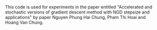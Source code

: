 This code is used for experiments in the paper entitled "Accelerated and stochastic versions of gradient descent method with NGD stepsize and applications" by paper Nguyen Phung Hai Chung, Pham Thi Hoai and Hoang Van Chung. 
